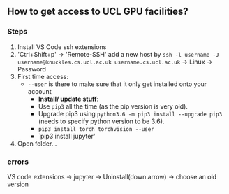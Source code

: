 ## How to get access to UCL GPU facilities?

### Steps
1. Install VS Code ssh extensions
2. 'Ctrl+Shift+p' 
  -> 'Remote-SSH' add a new host by `ssh -l username -J username@knuckles.cs.ucl.ac.uk username.cs.ucl.ac.uk` 
  -> Linux -> Password
4. First time access:
   - `--user` is there to make sure that it only get installed onto your account
      - **Install/ update stuff**: 
      - Use `pip3` all the time (as the pip version is very old).
      - Upgrade pip3 using `python3.6 -m pip3 install --upgrade pip3` (needs to specify python version to be 3.6).
      - `pip3 install torch torchvision --user`
      - `pip3 install jupyter'
5. Open folder... 

### errors

VS code extensions -> jupyter -> Uninstall(down arrow) -> choose an old version
